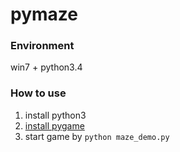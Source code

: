 # pymaze


### Environment

win7 + python3.4

### How to use

1. install python3
2. [install pygame](http://www.pygame.org/download.shtml)
3. start game by `python maze_demo.py`